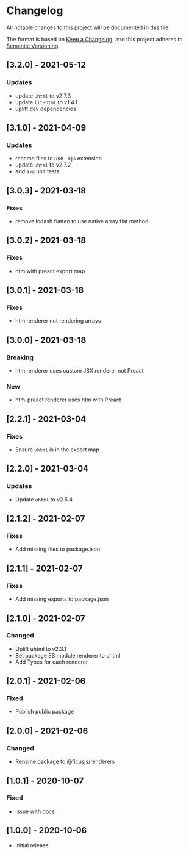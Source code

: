 # Changelog

All notable changes to this project will be documented in this file.

The format is based on [Keep a Changelog](https://keepachangelog.com/en/1.0.0/),
and this project adheres to [Semantic Versioning](https://semver.org/spec/v2.0.0.html).

## [3.2.0] - 2021-05-12

### Updates
- update `uhtml` to v2.7.3
- update `lit-html` to v1.4.1
- uplift dev dependencies

## [3.1.0] - 2021-04-09

### Updates
- rename files to use `.mjs` extension
- update `uhtml` to v2.7.2
- add `ava` unit tests

## [3.0.3] - 2021-03-18

### Fixes
- remove lodash.flatten to use native array flat method

## [3.0.2] - 2021-03-18

### Fixes
- htm with preact export map

## [3.0.1] - 2021-03-18

### Fixes
- htm renderer not rendering arrays

## [3.0.0] - 2021-03-18

### Breaking
- htm renderer uses custom JSX renderer not Preact

### New
- htm-preact renderer uses htm with Preact

## [2.2.1] - 2021-03-04

### Fixes
- Ensure `uhtml` is in the export map

## [2.2.0] - 2021-03-04

### Updates
- Update `uhtml` to v2.5.4

## [2.1.2] - 2021-02-07

### Fixes
- Add missing files to package.json

## [2.1.1] - 2021-02-07

### Fixes
- Add missing exports to package.json

## [2.1.0] - 2021-02-07

### Changed
- Uplift uhtml to v2.3.1
- Set package ES module renderer to uhtml
- Add Types for each renderer

## [2.0.1] - 2021-02-06

### Fixed
- Publish public package

## [2.0.0] - 2021-02-06

### Changed
- Rename package to @ficusjs/renderers

## [1.0.1] - 2020-10-07

### Fixed
- Issue with docs

## [1.0.0] - 2020-10-06

- Initial release
